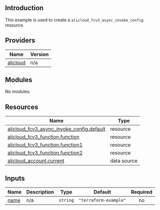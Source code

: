 ## Introduction

This example is used to create a `alicloud_fcv3_async_invoke_config` resource.

<!-- BEGIN_TF_DOCS -->
## Providers

| Name | Version |
|------|---------|
| <a name="provider_alicloud"></a> [alicloud](#provider\_alicloud) | n/a |

## Modules

No modules.

## Resources

| Name | Type |
|------|------|
| [alicloud_fcv3_async_invoke_config.default](https://registry.terraform.io/providers/aliyun/alicloud/latest/docs/resources/fcv3_async_invoke_config) | resource |
| [alicloud_fcv3_function.function](https://registry.terraform.io/providers/aliyun/alicloud/latest/docs/resources/fcv3_function) | resource |
| [alicloud_fcv3_function.function1](https://registry.terraform.io/providers/aliyun/alicloud/latest/docs/resources/fcv3_function) | resource |
| [alicloud_fcv3_function.function2](https://registry.terraform.io/providers/aliyun/alicloud/latest/docs/resources/fcv3_function) | resource |
| [alicloud_account.current](https://registry.terraform.io/providers/aliyun/alicloud/latest/docs/data-sources/account) | data source |

## Inputs

| Name | Description | Type | Default | Required |
|------|-------------|------|---------|:--------:|
| <a name="input_name"></a> [name](#input\_name) | n/a | `string` | `"terraform-example"` | no |
<!-- END_TF_DOCS -->
